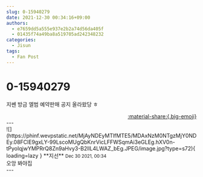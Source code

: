 ```yaml
---
slug: 0-15940279
date: 2021-12-30 00:34:16+09:00
authors:
  - e7659dd5a555e937e2b2a74d56da405f
  - 01435f74a49ba8a519705ad242348232
categories:
  - Jisun
tags:
  - Fan Post
---
```


# 0-15940279

<div class="post-container" markdown="1">
<div class="content-container md-sidebar__scrollwrap" markdown="1">

지쎈 방금 엘범 예약판매 공지 올라왔당 ㅎ

</div>
</div>

<div style="text-align: right;" markdown="1">
<a href="https://weverse.io/fromis9/fanpost/0-15940279" style="text-align: right;">:material-share:{.big-emoji}</a>
</div>
---

<div class="comments-container md-sidebar__scrollwrap" markdown="1">
<div class="comment" markdown="1">
<div class='id-container' markdown="1">
![](https://phinf.wevpstatic.net/MjAyNDEyMTlfMTE5/MDAxNzM0NTgzMjY0NDEy.08FClE9gxLY-99LscoMUgQbKnrVicLFFWSqmAi3eGLEg.hXV0n-tPyoIqjwYMPRrQ8Zn9aHvy3-B2llL4LWAZ_bEg.JPEG/image.jpg?type=s72){ loading=lazy }
**<span class="artist">지선</span>** <small>Dec 30 2021, 00:34</small><br>
</div>
<div class='comment-body' markdown="1">
오앙 봐야집
</div>
</div>
</div>
---
